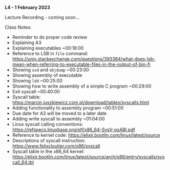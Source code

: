 **L4 - 1 February 2023**

Lecture Recording - coming soon...

Class Notes:

* Reminder to do proper code review
* Explaining A3
* Explaining executables ~00:18:00
* Reference to LSB in `file` command: <https://unix.stackexchange.com/questions/393384/what-does-lsb-mean-when-referring-to-executable-files-in-the-output-of-bin-fi>
* Showing `xxd` and `objdump` ~00:23:00
* Showing assembly of executable
* Showing `ldd` ~00:25:00
* Showing how to write assembly of a simple C program ~00:29:00
* Exit syscall ~00:40:00
* Syscall table: <https://marcin.juszkiewicz.com.pl/download/tables/syscalls.html> 
* Adding functionality to assembly program ~00:51:00
* Due date for A3 will be moved to a later date
* Adding write syscall to assembly ~01:04:00
* Linux syscall calling conventions: <https://refspecs.linuxbase.org/elf/x86_64-SysV-psABI.pdf>
* Reference to kernel code: <https://elixir.bootlin.com/linux/latest/source>
* Descriptions of syscall instruction: <https://www.felixcloutier.com/x86/syscall>
* Syscall table in the x86_64 kernel: <https://elixir.bootlin.com/linux/latest/source/arch/x86/entry/syscalls/syscall_64.tbl>
